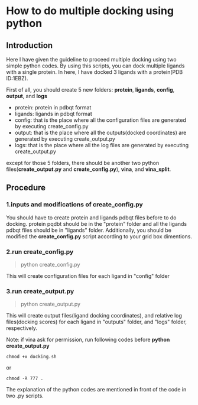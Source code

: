 # How to do multiple docking using python
## Introduction

Here I have given the guideline to proceed multiple docking using two simple python codes. By using this scripts, you can dock multiple ligands with a single protein. In here, I have docked 3 ligands with a protein(PDB ID:1EBZ). 

First of all, you should create 5 new folders: **protein**, **ligands**, **config**, **output**, and **logs** 
  - protein: protein in pdbqt format 
  - ligands: ligands in pdbqt format
  - config: that is the place where all the configuration files are generated by executing create_config.py
  - output: that is the place where all the outputs(docked coordinates) are generated by executing create_output.py
  - logs: that is the place where all the log files are generated by executing create_output.py
  
except for those 5 folders, there should be another two python files(**create_output.py** and **create_config.py**), **vina**, and **vina_split**.

## Procedure

### 1.inputs and modifications of create_config.py
You should have to create protein and ligands pdbqt files before to do docking. protein pqdbt should be in the "protein" folder and all the ligands pdbqt files should be in "ligands" folder. Additionally, you should be modified the **create_config.py** script according to your grid box dimentions.

### 2.run create_config.py
> python create_config.py

This will create configuration files for each ligand in "config" folder

### 3.run create_output.py
> python create_output.py

This will create output files(ligand docking coordinates), and relative log files(docking scores) for each ligand in "outputs" folder, and "logs" folder, respectively. 


Note: if vina ask for permission, run following codes before **python create_output.py**
>
```
chmod +x docking.sh
```
>
or
>
```
chmod -R 777 .
```

The explanation of the python codes are mentioned in front of the code in two .py scripts. 
